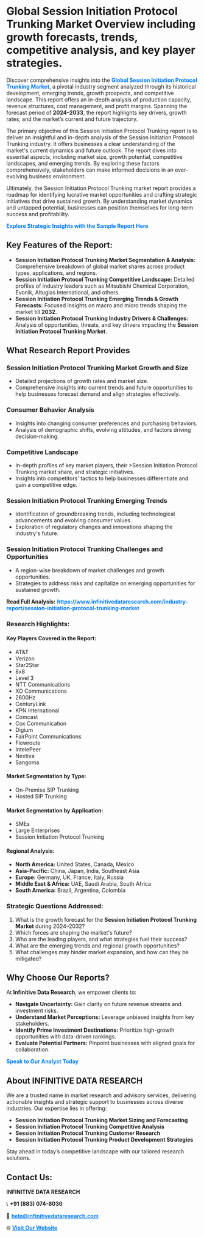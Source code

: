 <h1>Global Session Initiation Protocol Trunking Market Overview including growth forecasts, trends, competitive analysis, and key player strategies.</h1>
<p>
Discover comprehensive insights into the 
<a href="https://www.infinitivedataresearch.com/industry-report/session-initiation-protocol-trunking-market" rel="dofollow" style="color: #007BFF; text-decoration: none;"><strong>Global Session Initiation Protocol Trunking Market</strong></a>, a pivotal industry segment analyzed through its historical development, emerging trends, growth prospects, and competitive landscape. This report offers an in-depth analysis of production capacity, revenue structures, cost management, and profit margins. Spanning the forecast period of <strong>2024–2033</strong>, the report highlights key drivers, growth rates, and the market’s current and future trajectory.
</p>
<p>
The primary objective of this Session Initiation Protocol Trunking report is to deliver an insightful and in-depth analysis of the Session Initiation Protocol Trunking industry. It offers businesses a clear understanding of the market's current dynamics and future outlook. The report dives into essential aspects, including market size, growth potential, competitive landscapes, and emerging trends. By exploring these factors comprehensively, stakeholders can make informed decisions in an ever-evolving business environment.
</p>
<p>
Ultimately, the Session Initiation Protocol Trunking market report provides a roadmap for identifying lucrative market opportunities and crafting strategic initiatives that drive sustained growth. By understanding market dynamics and untapped potential, businesses can position themselves for long-term success and profitability.
</p>
<p>
<a href="https://www.infinitivedataresearch.com/request-sample/reportId=110720" style="color: #007BFF; text-decoration: none;"><strong>Explore Strategic Insights with the Sample Report Here</strong></a>
</p>

<h2>Key Features of the Report:</h2>
<ul>
<li><strong>Session Initiation Protocol Trunking Market Segmentation & Analysis:</strong> Comprehensive breakdown of global market shares across product types, applications, and regions.</li>
<li><strong>Session Initiation Protocol Trunking Competitive Landscape:</strong> Detailed profiles of industry leaders such as Mitsubishi Chemical Corporation, Evonik, Altuglas International, and others.</li>
<li><strong>Session Initiation Protocol Trunking Emerging Trends & Growth Forecasts:</strong> Focused insights on macro and micro trends shaping the market till <strong>2032</strong>.</li>
<li><strong>Session Initiation Protocol Trunking Industry Drivers & Challenges:</strong> Analysis of opportunities, threats, and key drivers impacting the <strong>Session Initiation Protocol Trunking Market</strong>.</li>
</ul>

<h2>What Research Report Provides</h2>
<h3>Session Initiation Protocol Trunking Market Growth and Size</h3>
<ul>
<li>Detailed projections of growth rates and market size.</li>
<li>Comprehensive insights into current trends and future opportunities to help businesses forecast demand and align strategies effectively.</li>
</ul>

<h3>Consumer Behavior Analysis</h3>
<ul>
<li>Insights into changing consumer preferences and purchasing behaviors.</li>
<li>Analysis of demographic shifts, evolving attitudes, and factors driving decision-making.</li>
</ul>

<h3>Competitive Landscape</h3>
<ul>
<li>In-depth profiles of key market players, their >Session Initiation Protocol Trunking market share, and strategic initiatives.</li>
<li>Insights into competitors' tactics to help businesses differentiate and gain a competitive edge.</li>
</ul>

<h3>Session Initiation Protocol Trunking Emerging Trends</h3>
<ul>
<li>Identification of groundbreaking trends, including technological advancements and evolving consumer values.</li>
<li>Exploration of regulatory changes and innovations shaping the industry's future.</li>
</ul>

<h3>Session Initiation Protocol Trunking Challenges and Opportunities</h3>
<ul>
<li>A region-wise breakdown of market challenges and growth opportunities.</li>
<li>Strategies to address risks and capitalize on emerging opportunities for sustained growth.</li>
</ul>
<p><strong>Read Full Analysis:</strong> <a href="https://www.infinitivedataresearch.com/industry-report/session-initiation-protocol-trunking-market" rel="dofollow" style="color: #007BFF; text-decoration: none;"><strong>https://www.infinitivedataresearch.com/industry-report/session-initiation-protocol-trunking-market</strong></a></p>
<h3>Research Highlights:</h3>
<h4>Key Players Covered in the Report:</h4>
<ul><li>AT&amp;T</li><li>Verizon</li><li>Star2Star</li><li>8x8</li><li>Level 3</li><li>NTT Communications</li><li>XO Communications</li><li>2600Hz</li><li>CenturyLink</li><li>KPN International</li><li>Comcast</li><li>Cox Communication</li><li>Digium</li><li>FairPoint Communications</li><li>Flowroute</li><li>IntelePeer</li><li>Nextiva</li><li>Sangoma</li></ul>
<h4>Market Segmentation by Type:</h4>
<ul><li>On-Premise SIP Trunking</li><li>Hosted SIP Trunking</li></ul>
<h4>Market Segmentation by Application:</h4>
<ul><li>SMEs</li><li>Large Enterprises</li><li>Session Initiation Protocol Trunking</li></ul>

<h4>Regional Analysis:</h4>
<ul>
<li><strong>North America:</strong> United States, Canada, Mexico</li>
<li><strong>Asia-Pacific:</strong> China, Japan, India, Southeast Asia</li>
<li><strong>Europe:</strong> Germany, UK, France, Italy, Russia</li>
<li><strong>Middle East & Africa:</strong> UAE, Saudi Arabia, South Africa</li>
<li><strong>South America:</strong> Brazil, Argentina, Colombia</li>
</ul>

<h3>Strategic Questions Addressed:</h3>
<ol>
<li>What is the growth forecast for the <strong>Session Initiation Protocol Trunking Market</strong> during 2024–2032?</li>
<li>Which forces are shaping the market's future?</li>
<li>Who are the leading players, and what strategies fuel their success?</li>
<li>What are the emerging trends and regional growth opportunities?</li>
<li>What challenges may hinder market expansion, and how can they be mitigated?</li>
</ol>

<h2>Why Choose Our Reports?</h2>
<p>At <strong>Infinitive Data Research</strong>, we empower clients to:</p>
<ul>
<li><strong>Navigate Uncertainty:</strong> Gain clarity on future revenue streams and investment risks.</li>
<li><strong>Understand Market Perceptions:</strong> Leverage unbiased insights from key stakeholders.</li>
<li><strong>Identify Prime Investment Destinations:</strong> Prioritize high-growth opportunities with data-driven rankings.</li>
<li><strong>Evaluate Potential Partners:</strong> Pinpoint businesses with aligned goals for collaboration.</li>
</ul>
<p><a href="https://www.infinitivedataresearch.com/industry-report/session-initiation-protocol-trunking-market" rel="dofollow" style="color: #007BFF; text-decoration: none;"><strong>Speak to Our Analyst Today</strong></a></p>

<h2>About INFINITIVE DATA RESEARCH</h2>
<p>We are a trusted name in market research and advisory services, delivering actionable insights and strategic support to businesses across diverse industries. Our expertise lies in offering:</p>
<ul>
<li><strong>Session Initiation Protocol Trunking Market Sizing and Forecasting</strong></li>
<li><strong>Session Initiation Protocol Trunking Competitive Analysis</strong></li>
<li><strong>Session Initiation Protocol Trunking Customer Research</strong></li>
<li><strong>Session Initiation Protocol Trunking Product Development Strategies</strong></li>
</ul>
<p>Stay ahead in today’s competitive landscape with our tailored research solutions.</p>

<h2>Contact Us:</h2>
<p><strong>INFINITIVE DATA RESEARCH</strong></p>
<p>📞 <strong>+91 (883) 074-8030</strong></p>
<p>📧 <strong><a href="mailto:help@infinitivedataresearch.com" style="color: #007BFF;">help@infinitivedataresearch.com</a></strong></p>
<p>🌐 <strong><a href="https://www.infinitivedataresearch.com" rel="dofollow" style="color: #007BFF;">Visit Our Website</a></strong></p>